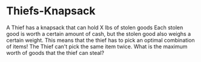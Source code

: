 # Thiefs-Knapsack
A Thief has a knapsack that can hold X lbs of stolen goods Each stolen good is worth a certain amount of cash, but the stolen good also weighs a certain weight. This means that the thief has to pick an optimal combination of items! The Thief can't pick the same item twice.  What is the maximum worth of goods that the thief can steal?
